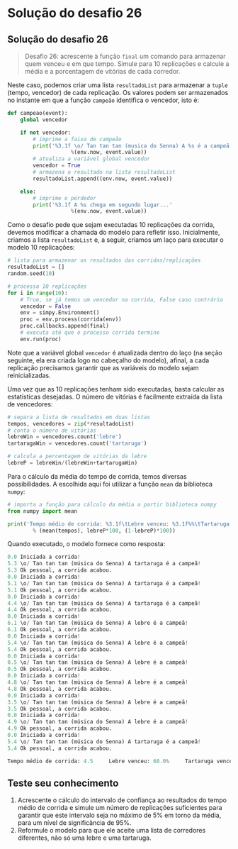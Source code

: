 # Solução do desafio 26

## Solução do desafio 26

> Desafio 26: acrescente à função `final` um comando para armazenar quem venceu e em que tempo. Simule para 10 replicações e calcule a média e a porcentagem de vitórias de cada corredor.

Neste caso, podemos criar uma lista `resultadoList` para armazenar a `tuple` \(tempo, vencedor\) de cada replicação. Os valores podem ser armazenados no instante em que a função `campeão` identifica o vencedor, isto é:

```python
def campeao(event):
    global vencedor

    if not vencedor:
        # imprime a faixa de campeão
        print('%3.1f \o/ Tan tan tan (musica do Senna) A %s é a campeã!'
                    %(env.now, event.value))
        # atualiza a variável global vencedor
        vencedor = True
        # armazena o resultado na lista resultadoList
        resultadoList.append((env.now, event.value))

    else:
        # imprime o perdedor
        print('%3.1f A %s chega em segundo lugar...'
                    %(env.now, event.value))
```

Como o desafio pede que sejam executadas 10 replicações da corrida, devemos modificar a chamada do modelo para refletir isso. Inicialmente, criamos a lista `resultadoList` e, a seguir, criamos um laço para executar o modelo 10 replicações:

```python
# lista para armazenar os resultados das corridas/replicações
resultadoList = []
random.seed(10)

# processa 10 replicações
for i in range(10):
    # True, se já temos um vencedor na corrida, False caso contrário
    vencedor = False
    env = simpy.Environment()
    proc = env.process(corrida(env))
    proc.callbacks.append(final)
    # executa até que o processo corrida termine
    env.run(proc)
```

Note que a variável global `vencedor` é atualizada dentro do laço \(na seção seguinte, ela era criada logo no cabeçalho do modelo\), afinal, a cada replicação precisamos garantir que as variáveis do modelo sejam reinicializadas.

Uma vez que as 10 replicações tenham sido executadas, basta calcular as estatísticas desejadas. O número de vitórias é facilmente extraída da lista de vencedores:

```python
# separa a lista de resultados em duas listas
tempos, vencedores = zip(*resultadoList)
# conta o número de vitórias
lebreWin = vencedores.count('lebre')
tartarugaWin = vencedores.count('tartaruga')

# calcula a percentagem de vitórias da lebre
lebreP = lebreWin/(lebreWin+tartarugaWin)
```

Para o cálculo da média do tempo de corrida, temos diversas possibilidades. A escolhida aqui foi utilizar a função `mean` da biblioteca `numpy`:

```python
# importa a função para cálculo da média a partir biblioteca numpy
from numpy import mean

print('Tempo médio de corrida: %3.1f\tLebre venceu: %3.1f%%\tTartaruga venceu: %3.1f%%'
        % (mean(tempos), lebreP*100, (1-lebreP)*100))
```

Quando executado, o modelo fornece como resposta:

```python
0.0 Iniciada a corrida!
5.3 \o/ Tan tan tan (música do Senna) A tartaruga é a campeã!
5.3 Ok pessoal, a corrida acabou.
0.0 Iniciada a corrida!
5.1 \o/ Tan tan tan (música do Senna) A tartaruga é a campeã!
5.1 Ok pessoal, a corrida acabou.
0.0 Iniciada a corrida!
4.4 \o/ Tan tan tan (música do Senna) A tartaruga é a campeã!
4.4 Ok pessoal, a corrida acabou.
0.0 Iniciada a corrida!
6.1 \o/ Tan tan tan (música do Senna) A lebre é a campeã!
6.1 Ok pessoal, a corrida acabou.
0.0 Iniciada a corrida!
5.4 \o/ Tan tan tan (música do Senna) A lebre é a campeã!
5.4 Ok pessoal, a corrida acabou.
0.0 Iniciada a corrida!
0.5 \o/ Tan tan tan (música do Senna) A lebre é a campeã!
0.5 Ok pessoal, a corrida acabou.
0.0 Iniciada a corrida!
4.8 \o/ Tan tan tan (música do Senna) A lebre é a campeã!
4.8 Ok pessoal, a corrida acabou.
0.0 Iniciada a corrida!
3.5 \o/ Tan tan tan (música do Senna) A lebre é a campeã!
3.5 Ok pessoal, a corrida acabou.
0.0 Iniciada a corrida!
4.9 \o/ Tan tan tan (música do Senna) A lebre é a campeã!
4.9 Ok pessoal, a corrida acabou.
0.0 Iniciada a corrida!
5.4 \o/ Tan tan tan (música do Senna) A tartaruga é a campeã!
5.4 Ok pessoal, a corrida acabou.

Tempo médio de corrida: 4.5     Lebre venceu: 60.0%     Tartaruga venceu: 40.0%
```

## Teste seu conhecimento

1. Acrescente o cálculo do intervalo de confiança ao resultados do tempo médio de corrida e simule um número de replicações suficientes para garantir que este intervalo seja no máximo de 5% em torno da média, para um nível de significância de 95%.
2. Reformule o modelo para que ele aceite uma lista de corredores diferentes, não só uma lebre e uma tartaruga. 

